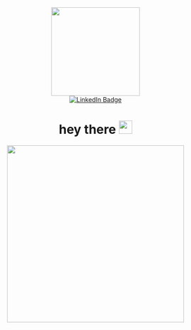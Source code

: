 <div id="header" align="center">
  <img src="https://media.giphy.com/media/gjrYDwbjnK8x36xZIO/giphy.gif" width="200"/>
</div>

<div id="badges" align= "center">
  <a href="your-linkedin-URL">
    <img src="https://www.linkedin.com/in/marco-dv-domingues" alt="LinkedIn Badge"/>
  </a>
</div>

<div id="badges" align="center">
  <img src="https://komarev.com/ghpvc/?username=your-github-MarkADom&style=flat-square&color=blue" alt=""/>
  <h1>
  hey there
  <img src="https://media.giphy.com/media/hvRJCLFzcasrR4ia7z/giphy.gif" width="30px"/>
</h1>
</div>

<div id="banner" align="center">
  <img src="https://media.giphy.com/media/liRTgRfK9XljrH2EFt/giphy.gif" width="400" height="400"/>
</div>

